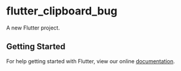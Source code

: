 # flutter_clipboard_bug

A new Flutter project.

## Getting Started

For help getting started with Flutter, view our online
[documentation](http://flutter.io/).
